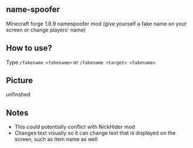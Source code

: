 ## name-spoofer
Minecraft forge 1.8.9 namespoofer mod (give yourself a fake name on your screen or change players' name)

## How to use?
Type `/fakename <fakename>` or `/fakename <target> <fakename>`

## Picture
unfinshed

## Notes
- This could potentially conflict with NickHider mod
- Changes text visually so it can change text that is displayed on the screen, such as item name as well
